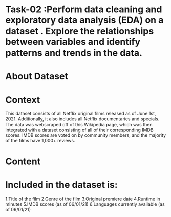 # Task-02 :Perform data cleaning and exploratory data analysis (EDA) on a dataset . Explore the relationships between variables and identify patterns and trends in the data.
# About Dataset
# Context
This dataset consists of all Netflix original films released as of June 1st, 2021. Additionally, it also includes all Netflix documentaries and specials. The data was webscraped off of this Wikipedia page, which was then integrated with a dataset consisting of all of their corresponding IMDB scores. IMDB scores are voted on by community members, and the majority of the films have 1,000+ reviews.

# Content
# Included in the dataset is:

1.Title of the film
2.Genre of the film
3.Original premiere date
4.Runtime in minutes
5.IMDB scores (as of 06/01/21)
6.Languages currently available (as of 06/01/21)


